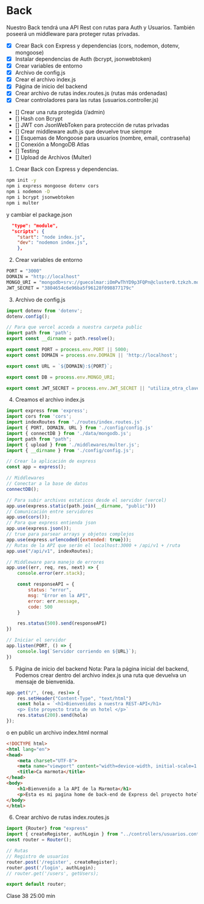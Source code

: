 # Back

Nuestro Back tendrá una API Rest con rutas para Auth y Usuarios. También poseerá un middleware para proteger rutas privadas.

- [x] Crear Back con Express y dependencias (cors, nodemon, dotenv, mongoose)
- [x] Instalar dependencias de Auth (bcrypt, jsonwebtoken)
- [x] Crear variables de entorno
- [x] Archivo de config.js
- [x] Crear el archivo index.js
- [x] Página de inicio del backend
- [x] Crear archivo de rutas index.routes.js (rutas más ordenadas)
- [x] Crear controladores para las rutas (usuarios.controller.js)
- [] Crear una ruta protegida (/admin)
- [] Hash con Bcrypt
- [] JWT con JsonWebToken para protección de rutas privadas
- [] Crear middleware auth.js que devuelve true siempre
- [] Esquemas de Mongoose para usuarios (nombre, email, contraseña)
- [] Conexión a MongoDB Atlas
- [] Testing
- [] Upload de Archivos (Multer)

1. Crear Back con Express y dependencias.
```bash
npm init -y
npm i express mongoose dotenv cors
npm i nodemon -D
npm i bcrypt jsonwebtoken
npm i multer
```
y cambiar el package.json
```json
  "type": "module",
  "scripts": {
    "start": "node index.js",
    "dev": "nodemon index.js",
    },
```

2. Crear variables de entorno
```bash
PORT = "3000"
DOMAIN = "http://localhost"
MONGO_URI = "mongodb+srv://guecolmar:iOmPwThYD9p3FQPn@cluster0.tzkzh.mongodb.net/ca_marmota?retryWrites=true&w=majority&appName=Cluster0"
JWT_SECRET = "3804654c6e96ba5f96128f098877179c"
```

3. Archivo de config.js
```js
import dotenv from 'dotenv';
dotenv.config();

// Para que vercel acceda a nuestra carpeta public
import path from 'path';
export const __dirname = path.resolve();

export const PORT = process.env.PORT || 5000;
export const DOMAIN = process.env.DOMAIN || 'http://localhost';

export const URL = `${DOMAIN}:${PORT}`;

export const DB = process.env.MONGO_URI;

export const JWT_SECRET = process.env.JWT_SECRET || "utiliza_otra_clave_segura_no_esta"
```

4. Creamos el archivo index.js
```js
import express from 'express';
import cors from 'cors';
import indexRoutes from './routes/index.routes.js'
import { PORT, DOMAIN, URL } from './config/config.js'
import { connectDB } from './data/mongodb.js';
import path from "path";
import { upload } from './middlewares/multer.js';
import { __dirname } from './config/config.js';

// Crear la aplicación de express
const app = express();

// Middlewares
// Conectar a la base de datos
connectDB();

// Para subir archivos estaticos desde el servidor (vercel)
app.use(express.static(path.join(__dirname, "public"))) 
// Comunicación entre servidores
app.use(cors());
// Para que express entienda json
app.use(express.json());
// true para parsear arrays y objetos complejos
app.use(express.urlencoded({extended: true}));
// Rutas de la API que serán el localhost:3000 + /api/v1 + /ruta
app.use("/api/v1", indexRoutes);

// Middleware para manejo de errores
app.use((err, req, res, next) => {
    console.error(err.stack);

    const responseAPI = {
        status: "error",
        msg: "Error en la API",
        error: err.message,
        code: 500
    }

    res.status(500).send(responseAPI)
})

// Iniciar el servidor
app.listen(PORT, () => {
    console.log(`Servidor corriendo en ${URL}`);
})
```

5. Página de inicio del backend
Nota: Para la página inicial del backend, Podemos crear dentro del archivo index.js una ruta que devuelva un mensaje de bienvenida.
```js
app.get("/", (req, res)=> {
    res.setHeader("Content-Type", "text/html")
    const hola = `<h1>Bienvenidos a nuestra REST-API</h1>
    <p> Este proyecto trata de un hotel </p>`
    res.status(200).send(hola)
});
```
o en public un archivo index.html normal
```html
<!DOCTYPE html>
<html lang="en">
<head>
    <meta charset="UTF-8">
    <meta name="viewport" content="width=device-width, initial-scale=1.0">
    <title>Ca marmota</title>
</head>
<body>
    <h1>Bienvenido a la API de la Marmota</h1>
    <p>Esta es mi pagina home de back-end de Express del proyecto hotel</p>
</body>
</html>
```

6. Crear archivo de rutas index.routes.js
```js
import {Router} from "express"
import { createRegister, authLogin } from "../controllers/usuarios.controller.js";
const router = Router();

// Rutas
// Registro de usuarios
router.post('/register', createRegister);
router.post('/login', authLogin);
// router.get('/users', getUsers);

export default router;
```


Clase 38 25:00 min